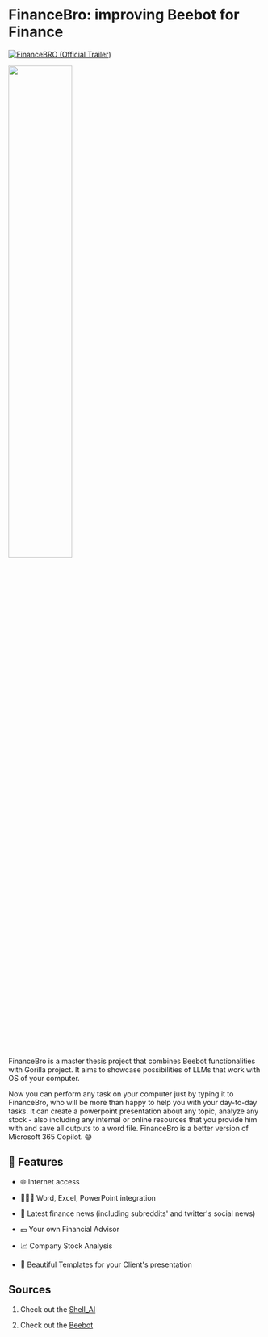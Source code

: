 # FinanceBro: improving Beebot for Finance

[![FinanceBRO (Official Trailer)](http://img.youtube.com/vi/lYqiPUY2PGg/0.jpg)](http://www.youtube.com/watch?v=lYqiPUY2PGg "FinanceBRO (Official Trailer)")

[<img src="http://img.youtube.com/vi/lYqiPUY2PGg/0.jpg" width="50%">](http://www.youtube.com/watch?v=lYqiPUY2PGg "FinanceBRO (Official Trailer)")

FinanceBro is a master thesis project that combines Beebot functionalities with Gorilla project. It aims to showcase possibilities of LLMs that work with OS of your computer. 




Now you can perform any task on your computer just by typing it to FinanceBro, who will be more than happy to help you with your day-to-day tasks. It can create a powerpoint presentation about any topic, analyze any stock - also including any internal or online resources that you provide him with and save all outputs to a word file. FinanceBro is a better version of Microsoft 365 Copilot. 😅




## 🚀 Features






- 🌐 Internet access

- 📘📗📙 Word, Excel, PowerPoint integration

- 📰 Latest finance news (including subreddits' and twitter's social news)

- 💵 Your own Financial Advisor

- 📈 Company Stock Analysis

- 💫 Beautiful Templates for your Client's presentation




## Sources




1. Check out the [Shell_AI](https://github.com/ricklamers/shell-ai)

2. Check out the [Beebot](https://github.com/AutoPackAI/beebot)

























































